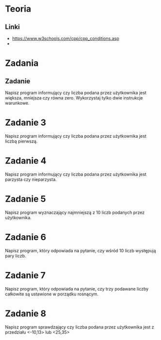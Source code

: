 # Teoria

## Linki
- https://www.w3schools.com/cpp/cpp_conditions.asp
- 

# Zadania

## Zadanie 
Napisz program informujący czy liczba podana przez użytkownika jest większa, mniejsza czy równa zero. 
Wykorzystaj tylko dwie instrukcje warunkowe.

# Zadanie 3
Napisz program informujący czy liczba podana przez użytkownika jest liczbą pierwszą.

# Zadanie 4
Napisz program informujący czy liczba podana przez użytkownika jest parzysta czy nieparzysta.

# Zadanie 5
Napisz program wyznaczający najmniejszą z 10 liczb podanych przez użytkownika.

# Zadanie 6
Napisz program, który odpowiada na pytanie, czy wśród 10 liczb występują pary liczb.

# Zadanie 7
Napisz program, który odpowiada na pytanie, czy trzy podawane liczby całkowite są ustawione w porządku rosnącym.

# Zadanie 8
Napisz program sprawdzający czy liczba podana przez użytkownika jest z przedziału <-10,13> lub <25,35>
